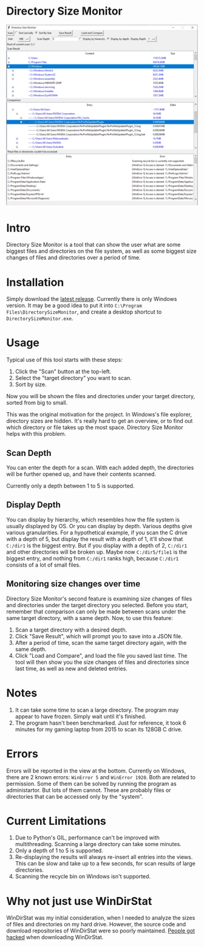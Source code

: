 # Directory Size Monitor
![Intro screenshot](docs/images/Intro.jpg)

# Intro
Directory Size Monitor is a tool that can show the user what are some biggest files and directories on the file system, as well as some biggest size changes of files and directories over a period of time.

# Installation
Simply download the [latest release](https://github.com/FreemanMakesGames/DirectorySizeMonitor/releases).
Currently there is only Windows version. It may be a good idea to put it into `C:\Program Files\DirectorySizeMonitor`, and create a desktop shortcut to `DirectorySizeMonitor.exe`.

# Usage
Typical use of this tool starts with these steps:
1. Click the "Scan" button at the top-left.
2. Select the "target directory" you want to scan.
3. Sort by size.

Now you will be shown the files and directories under your target directory, sorted from big to small.

This was the original motivation for the project. In Windows's file explorer, directory sizes are hidden. It's really hard to get an overview, or to find out which directory or file takes up the most space. Directory Size Monitor helps with this problem.

## Scan Depth
You can enter the depth for a scan. With each added depth, the directories will be further opened up, and have their contents scanned.

Currently only a depth between 1 to 5 is supported.

## Display Depth
You can display by hierarchy, which resembles how the file system is usually displayed by OS. Or you can display by depth. Various depths give various granularities. For a hypothetical example, if you scan the C drive with a depth of 5, but display the result with a depth of 1, it'll show that `C:/dir1` is the biggest entry. But if you display with a depth of 2, `C:/dir1` and other directories will be broken up. Maybe now `C:/dir5/file1` is the biggest entry, and nothing from `C:/dir1` ranks high, because `C:/dir1` consists of a lot of small files.

## Monitoring size changes over time
Directory Size Monitor's second feature is examining size changes of files and directories under the target directory you selected. Before you start, remember that comparison can only be made between scans under the same target directory, with a same depth. Now, to use this feature:
1. Scan a target directory with a desired depth.
2. Click "Save Result", which will prompt you to save into a JSON file.
3. After a period of time, scan the same target directory again, with the same depth.
4. Click "Load and Compare", and load the file you saved last time.
The tool will then show you the size changes of files and directories since last time, as well as new and deleted entries.

# Notes
1. It can take some time to scan a large directory. The program may appear to have frozen. Simply wait until it's finished.
2. The program hasn't been benchmarked. Just for reference, it took 6 minutes for my gaming laptop from 2015 to scan its 128GB C drive.

# Errors
Errors will be reported in the view at the bottom. Currently on Windows, there are 2 known errors: `WinError 5` and `WinError 1920`. Both are related to permission. Some of them can be solved by running the program as administartor. But lots of them cannot. These are probably files or directories that can be accessed only by the "system".

# Current Limitations
1. Due to Python's GIL, performance can't be improved with multithreading. Scanning a large directory can take some minutes.
2. Only a depth of 1 to 5 is supported.
3. Re-displaying the results will always re-insert all entries into the views. This can be slow and take up to a few seconds, for scan results of large directories.
4. Scanning the recycle bin on Windows isn't supported.

# Why not just use WinDirStat
WinDirStat was my initial consideration, when I needed to analyze the sizes of files and directories on my hard drive. However, the source code and download repositories of WinDirStat were so poorly maintained. [People got hacked](https://www.reddit.com/r/sysadmin/comments/4vx839/fosshub_compromised_with_malware_dont_download/) when downloading WinDirStat.
